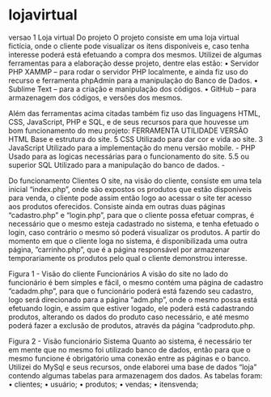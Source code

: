 # lojavirtual
versao 1 
Loja virtual
Do projeto
O projeto consiste em uma loja virtual fictícia, onde o cliente pode visualizar os itens disponíveis e, caso tenha interesse poderá está efetuando a compra dos mesmos.
	Utilizei de algumas ferramentas para a elaboração desse projeto, dentre elas estão:
•	Servidor PHP XAMMP – para rodar o servidor PHP localmente, e ainda fiz uso do recurso e ferramenta phpAdmin para a manipulação do Banco de Dados.
•	Sublime Text – para a criação e manipulação dos códigos.
•	GitHub – para armazenagem dos códigos, e versões dos mesmos.

Além das ferramentas acima citadas também fiz uso das linguagens HTML, CSS, JavaScript, PHP e SQL, e de seus recursos para que houvesse um bom funcionamento do meu projeto:
FERRAMENTA	UTILIDADE	VERSÃO
HTML	Base e estrutura do site.	5
CSS	Utilizado para dar cor e vida ao site.	3
JavaScript	Utilizado para a implementação do menu versão mobile.	-
PHP	Usado para as logicas necessárias para o funcionamento do site.	5.5 ou superior
SQL	Utilizado para a manipulação do banco de dados.	-

 Do funcionamento
	Clientes
	O site, na visão do cliente, consiste em uma tela inicial “index.php”, onde são expostos os produtos que estão disponíveis para venda, o cliente pode assim então logo ao acessar o site ter acesso aos produtos oferecidos.
	Consiste ainda em outras duas páginas “cadastro.php” e “login.php”, para que o cliente possa efetuar compras, é necessário que o mesmo esteja cadastrado no sistema, e tenha efetuado o login, caso contrário o mesmo só poderá visualizar os produtos. A partir do momento em que o cliente loga no sistema, é disponibilizada uma outra página, ”carrinho.php”, que é a página responsável por armazenar temporariamente os produtos pelo qual o cliente demonstrou interesse.
 
Figura 1 - Visão do cliente
 	Funcionários
	A visão do site no lado do funcionário é bem simples e fácil, o mesmo contém uma página de cadastro ”cadadm.php”, para que o funcionário poderá está fazendo seu cadastro, logo será direcionado para a página “adm.php”, onde o mesmo possa está efetuando login, e assim que estiver logado, ele poderá está cadastrando produtos, alterando os dados do produto caso necessário, e até mesmo poderá fazer a exclusão de produtos, através da página “cadproduto.php. 
 
Figura 2 - Visão funcionário
	Sistema
	Quanto ao sistema, é necessário ter em mente que no mesmo foi utilizado banco de dados, então para que o mesmo funcione é obrigatório uma conexão entre as páginas e o banco. Utilizei do MySql e seus recursos, onde elaborei uma base de dados “loja” contendo algumas tabelas para armazenagem dos dados.
As tabelas foram:
•	clientes;
•	usuário;
•	produtos;
•	vendas;
•	itensvenda;

	
